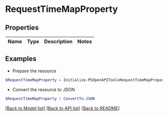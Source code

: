 # RequestTimeMapProperty
## Properties

Name | Type | Description | Notes
------------ | ------------- | ------------- | -------------

## Examples

- Prepare the resource
```powershell
$RequestTimeMapProperty = Initialize-PSOpenAPIToolsRequestTimeMapProperty 
```

- Convert the resource to JSON
```powershell
$RequestTimeMapProperty | ConvertTo-JSON
```

[[Back to Model list]](../README.md#documentation-for-models) [[Back to API list]](../README.md#documentation-for-api-endpoints) [[Back to README]](../README.md)

